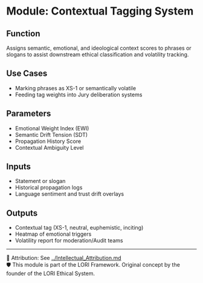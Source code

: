 # Module: Contextual Tagging System

## Function
Assigns semantic, emotional, and ideological context scores to phrases or slogans to assist downstream ethical classification and volatility tracking.

## Use Cases
- Marking phrases as XS-1 or semantically volatile
- Feeding tag weights into Jury deliberation systems

## Parameters
- Emotional Weight Index (EWI)
- Semantic Drift Tension (SDT)
- Propagation History Score
- Contextual Ambiguity Level

## Inputs
- Statement or slogan
- Historical propagation logs
- Language sentiment and trust drift overlays

## Outputs
- Contextual tag (XS-1, neutral, euphemistic, inciting)
- Heatmap of emotional triggers
- Volatility report for moderation/Audit teams

---

🔗 Attribution: See [../Intellectual_Attribution.md](../Intellectual_Attribution.md)  
🛡 This module is part of the LORI Framework. Original concept by the founder of the LORI Ethical System.
